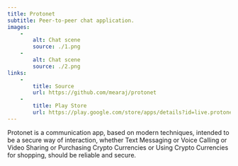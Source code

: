 ```yaml
---
title: Protonet
subtitle: Peer-to-peer chat application.
images:
    -
        alt: Chat scene
        source: ./1.png
    -
        alt: Chat scene
        source: ./2.png
links:
    -
        title: Source
        url: https://github.com/mearaj/protonet
    -
        title: Play Store
        url: https://play.google.com/store/apps/details?id=live.protonet
---
```


Protonet is a communication app, based on modern techniques, intended to be a secure way of interaction, whether Text Messaging or Voice Calling or Video Sharing or Purchasing Crypto Currencies or Using Crypto Currencies for shopping, should be reliable and secure.